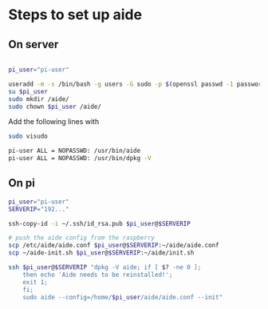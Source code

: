 # Steps to set up aide

## On server

```bash

pi_user="pi-user"

useradd -m -s /bin/bash -g users -G sudo -p $(openssl passwd -1 password) $pi_user
su $pi_user
sudo mkdir /aide/
sudo chown $pi_user /aide/
```

Add the following lines with

```bash
sudo visudo
```

```bash
pi-user ALL = NOPASSWD: /usr/bin/aide
pi-user ALL = NOPASSWD: /usr/bin/dpkg -V
```

## On pi

```bash
pi_user="pi-user"
SERVERIP="192..."

ssh-copy-id -i ~/.ssh/id_rsa.pub $pi_user@$SERVERIP

# push the aide config from the raspberry
scp /etc/aide/aide.conf $pi_user@$SERVERIP:~/aide/aide.conf
scp ~/aide-init.sh $pi_user@$SERVERIP:~/aide/init.sh

ssh $pi_user@$SERVERIP "dpkg -V aide; if [ $? -ne 0 ];
    then echo 'Aide needs to be reinstalled!';
    exit 1;
    fi;
    sudo aide --config=/home/$pi_user/aide/aide.conf --init"
```
